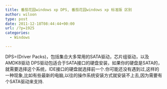 ```yaml
---
title: 番茄花园windows xp DPS, 番茄花园windows xp 标准版 区别
author: wiloon
type: post
date: 2011-12-18T08:44:44+00:00
url: /?p=1925
categories:
  - Windows

---
```

DPS=(Driver Packs)，包括集合大多常用的SATA驱动，芯片组驱动，以及AMDK8驱动
DPS驱动包适合于SATA接口的硬盘安装，如果你的硬盘是SATA的，就需要选择这个系统，IDE接口的硬盘就选择前一个.你可能还没有遇到过,这样的一种现象,比如有些最新的电脑,以往的操作系统安装方式就安装不上去,因为需要有个SATA驱动来支持.